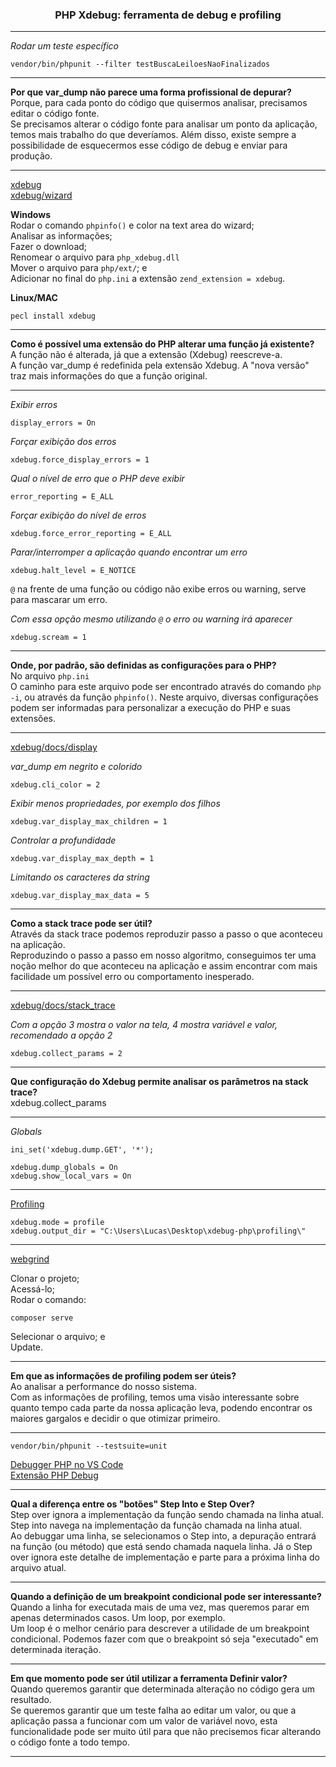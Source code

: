 <h3 align="center">PHP Xdebug: ferramenta de debug e profiling</h3>

---

*Rodar um teste específico*
```
vendor/bin/phpunit --filter testBuscaLeiloesNaoFinalizados
```

---

**Por que var_dump não parece uma forma profissional de depurar?** <br>
Porque, para cada ponto do código que quisermos analisar, precisamos editar o código fonte. <br>
Se precisamos alterar o código fonte para analisar um ponto da aplicação, temos mais trabalho do que deveríamos. Além disso, existe sempre a possibilidade de esquecermos esse código de debug e enviar para produção.

---

[xdebug](https://xdebug.org/) <br>
[xdebug/wizard](https://xdebug.org/wizard)

**Windows** <br>
Rodar o comando ```phpinfo()``` e color na text area do wizard; <br>
Analisar as informações; <br>
Fazer o download; <br>
Renomear o arquivo para ```php_xdebug.dll``` <br>
Mover o arquivo para ```php/ext/```; e <br>
Adicionar no final do ```php.ini``` a extensão ```zend_extension = xdebug```.

**Linux/MAC**
```
pecl install xdebug
```

---

**Como é possível uma extensão do PHP alterar uma função já existente?** <br>
A função não é alterada, já que a extensão (Xdebug) reescreve-a. <br>
A função var_dump é redefinida pela extensão Xdebug. A "nova versão" traz mais informações do que a função original.

---

*Exibir erros*
```
display_errors = On
```

*Forçar exibição dos erros*
```
xdebug.force_display_errors = 1
```

*Qual o nível de erro que o PHP deve exibir*
```
error_reporting = E_ALL
```

*Forçar exibição do nível de erros*
```
xdebug.force_error_reporting = E_ALL
```

*Parar/interromper a aplicação quando encontrar um erro*
```
xdebug.halt_level = E_NOTICE
```

```@``` na frente de uma função ou código não exibe erros ou warning, serve para mascarar um erro.

*Com essa opção mesmo utilizando ```@``` o erro ou warning irá aparecer*
```
xdebug.scream = 1
```

---

**Onde, por padrão, são definidas as configurações para o PHP?** <br>
No arquivo ```php.ini``` <br>
O caminho para este arquivo pode ser encontrado através do comando ```php -i```, ou através da função ```phpinfo()```. Neste arquivo, diversas configurações podem ser informadas para personalizar a execução do PHP e suas extensões.

---

[xdebug/docs/display](https://xdebug.org/docs/develop#display)

*var_dump em negrito e colorido*
```
xdebug.cli_color = 2
```

*Exibir menos propriedades, por exemplo dos filhos*
```
xdebug.var_display_max_children = 1
```

*Controlar a profundidade*
```
xdebug.var_display_max_depth = 1
```

*Limitando os caracteres da string*
```
xdebug.var_display_max_data = 5
```

---

**Como a stack trace pode ser útil?** <br>
Através da stack trace podemos reproduzir passo a passo o que aconteceu na aplicação. <br>
Reproduzindo o passo a passo em nosso algoritmo, conseguimos ter uma noção melhor do que aconteceu na aplicação e assim encontrar com mais facilidade um possível erro ou comportamento inesperado.

---

[xdebug/docs/stack_trace](https://xdebug.org/docs/develop#stack_trace)

*Com a opção 3 mostra o valor na tela, 4 mostra variável e valor, recomendado a opção 2*
```
xdebug.collect_params = 2
```

---

**Que configuração do Xdebug permite analisar os parâmetros na stack trace?** <br>
xdebug.collect_params

---

*Globals*
```
ini_set('xdebug.dump.GET', '*');

xdebug.dump_globals = On
xdebug.show_local_vars = On
```

---

[Profiling](https://xdebug.org/docs/profiler)

```
xdebug.mode = profile
xdebug.output_dir = "C:\Users\Lucas\Desktop\xdebug-php\profiling\"
```

---

[webgrind](https://github.com/jokkedk/webgrind)

Clonar o projeto; <br>
Acessá-lo; <br>
Rodar o comando:
```
composer serve
```
Selecionar o arquivo; e<br>
Update.

---

**Em que as informações de profiling podem ser úteis?** <br>
Ao analisar a performance do nosso sistema. <br>
Com as informações de profiling, temos uma visão interessante sobre quanto tempo cada parte da nossa aplicação leva, podendo encontrar os maiores gargalos e decidir o que otimizar primeiro.

---

```
vendor/bin/phpunit --testsuite=unit
```

[Debugger PHP no VS Code](https://imasters.com.br/back-end/configurando-debugger-php-no-vs-code) <br>
[Extensão PHP Debug](https://marketplace.visualstudio.com/items?itemName=xdebug.php-debug)

---

**Qual a diferença entre os "botões" Step Into e Step Over?** <br>
Step over ignora a implementação da função sendo chamada na linha atual. Step into navega na implementação da função chamada na linha atual. <br>
Ao debuggar uma linha, se selecionamos o Step into, a depuração entrará na função (ou método) que está sendo chamada naquela linha. Já o Step over ignora este detalhe de implementação e parte para a próxima linha do arquivo atual.

---

**Quando a definição de um breakpoint condicional pode ser interessante?** <br>
Quando a linha for executada mais de uma vez, mas queremos parar em apenas determinados casos. Um loop, por exemplo. <br>
Um loop é o melhor cenário para descrever a utilidade de um breakpoint condicional. Podemos fazer com que o breakpoint só seja "executado" em determinada iteração.

---

**Em que momento pode ser útil utilizar a ferramenta Definir valor?** <br>
Quando queremos garantir que determinada alteração no código gera um resultado. <br>
Se queremos garantir que um teste falha ao editar um valor, ou que a aplicação passa a funcionar com um valor de variável novo, esta funcionalidade pode ser muito útil para que não precisemos ficar alterando o código fonte a todo tempo.

---